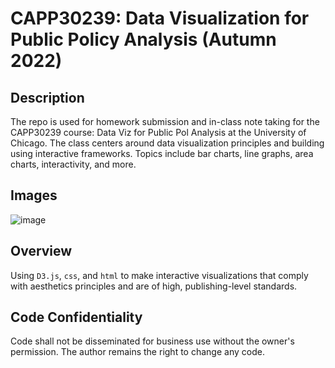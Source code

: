 # CAPP30239: Data Visualization for Public Policy Analysis (Autumn 2022)

## Description
The repo is used for homework submission and in-class note taking for the CAPP30239 course: Data Viz for Public Pol Analysis at the University of Chicago. The class centers around data visualization principles and building using interactive frameworks. Topics include bar charts, line graphs, area charts, interactivity, and more.

## Images

![image](https://user-images.githubusercontent.com/70295316/197657359-a40465ad-42a7-490e-bb16-3966cd0b5dae.png)

## Overview

Using `D3.js`, `css`, and `html` to make interactive visualizations that comply with aesthetics principles and are of high, publishing-level standards.  

## Code Confidentiality
Code shall not be disseminated for business use without the owner's permission. The author remains the right to change any code. 
